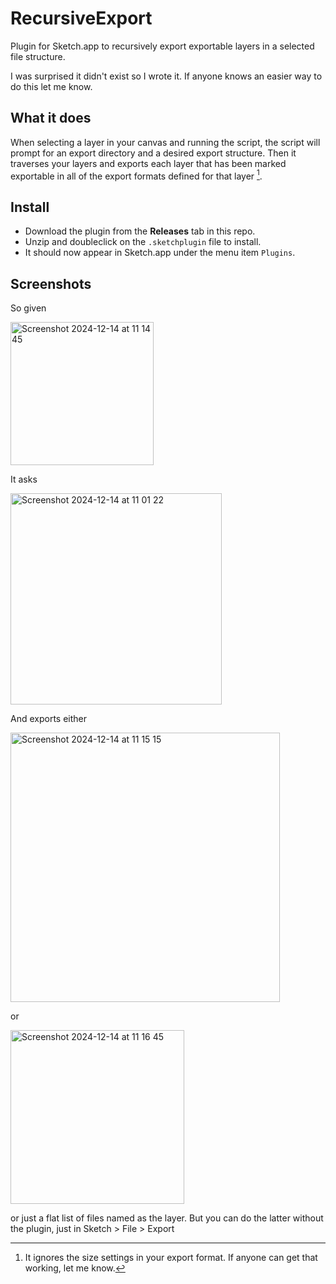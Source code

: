 # RecursiveExport
Plugin for Sketch.app to recursively export exportable layers in a selected file structure.

I was surprised it didn't exist so I wrote it. If anyone knows an easier way to do this let me know.

## What it does 
When selecting a layer in your canvas and running the script, the script
will prompt for an export directory and a desired export structure.
Then it traverses your layers and exports each layer that has been
marked exportable in all of the export formats defined for that layer [^1].

## Install

- Download the plugin from the **Releases** tab in this repo. 
- Unzip and doubleclick on the `.sketchplugin` file to install. 
- It should now appear in Sketch.app under the menu item `Plugins`.

## Screenshots

So given

<img width="229" alt="Screenshot 2024-12-14 at 11 14 45" src="https://github.com/user-attachments/assets/54c83fe2-aed5-40c3-881d-484d563c5aee" />

It asks

<img width="338" alt="Screenshot 2024-12-14 at 11 01 22" src="https://github.com/user-attachments/assets/98180df5-1991-458e-92c4-e651700a8008" />

And exports either 

<img width="431" alt="Screenshot 2024-12-14 at 11 15 15" src="https://github.com/user-attachments/assets/ed6ad854-3344-4e8e-9b0e-1aa0085f8cf4" />

or 

<img width="278" alt="Screenshot 2024-12-14 at 11 16 45" src="https://github.com/user-attachments/assets/fc10b2af-b52e-4d8a-bbb3-9bc0fef7c5ff" />

or just a flat list of files named as the layer. 
But you can do the latter without the plugin, just in Sketch > File > Export



[^1]: It ignores the size settings in your export format. If anyone can get that working, let me know.
